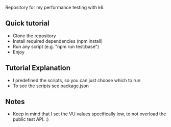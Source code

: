 Repository for my performance testing with k6.

## Quick tutorial

- Clone the repository
- Install required dependencies (npm install)
- Run any script (e.g. "npm run test:base")
- Enjoy

## Tutorial Explanation

- I predefined the scripts, so you can just choose which to run
- To see the scripts see package.json

## Notes
- Keep in mind that I set the VU values specifically low, to not overload the public test API. :)
